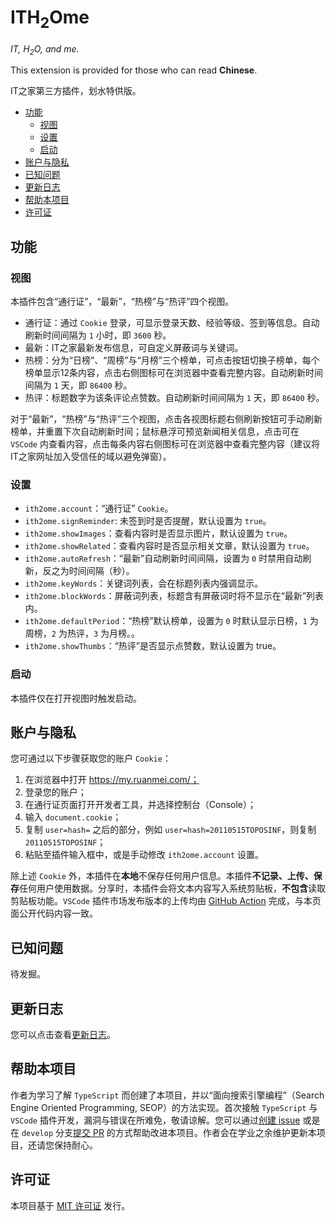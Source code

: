 # ITH<sub>2</sub>Ome

*IT, H<sub>2</sub>O, and me.*

This extension is provided for those who can read **Chinese**.

IT之家第三方插件，划水特供版。

* [功能](#功能)
  * [视图](#视图)
  * [设置](#设置)
  * [启动](#启动)
* [账户与隐私](#账户与隐私)
* [已知问题](#已知问题)
* [更新日志](#更新日志)
* [帮助本项目](#帮助本项目)
* [许可证](#许可证)

## 功能
### 视图

本插件包含“通行证”，“最新”，“热榜”与“热评”四个视图。

* 通行证：通过 `Cookie` 登录，可显示登录天数、经验等级、签到等信息。自动刷新时间间隔为 `1` 小时，即 `3600` 秒。
* 最新：IT之家最新发布信息，可自定义屏蔽词与关键词。
* 热榜：分为“日榜”、“周榜”与“月榜”三个榜单，可点击按钮切换子榜单，每个榜单显示12条内容，点击右侧图标可在浏览器中查看完整内容。自动刷新时间间隔为 `1` 天，即 `86400` 秒。
* 热评：标题数字为该条评论点赞数。自动刷新时间间隔为 `1` 天，即 `86400` 秒。

对于“最新”，“热榜”与“热评”三个视图，点击各视图标题右侧刷新按钮可手动刷新榜单，并重置下次自动刷新时间；鼠标悬浮可预览新闻相关信息，点击可在 `VSCode` 内查看内容，点击每条内容右侧图标可在浏览器中查看完整内容（建议将IT之家网址加入受信任的域以避免弹窗）。

### 设置

* `ith2ome.account`：“通行证” `Cookie`。
* `ith2ome.signReminder`: 未签到时是否提醒，默认设置为 `true`。
* `ith2ome.showImages`：查看内容时是否显示图片，默认设置为 `true`。
* `ith2ome.showRelated`：查看内容时是否显示相关文章，默认设置为 `true`。
* `ith2ome.autoRefresh`：“最新”自动刷新时间间隔，设置为 `0` 时禁用自动刷新，反之为时间间隔（秒）。
* `ith2ome.keyWords`：关键词列表，会在标题列表内强调显示。
* `ith2ome.blockWords`：屏蔽词列表，标题含有屏蔽词时将不显示在“最新”列表内。
* `ith2ome.defaultPeriod`：“热榜”默认榜单，设置为 `0` 时默认显示日榜，`1` 为周榜，`2` 为热评，`3` 为月榜。。
* `ith2ome.showThumbs`：“热评”是否显示点赞数，默认设置为 true。

### 启动

本插件仅在打开视图时触发启动。

## 账户与隐私

您可通过以下步骤获取您的账户 `Cookie`：

1. 在浏览器中打开 https://my.ruanmei.com/；
2. 登录您的账户；
3. 在通行证页面打开开发者工具，并选择控制台（Console）；
4. 输入 `document.cookie`；
5. 复制 `user=hash=` 之后的部分，例如 `user=hash=20110515TOPOSINF`，则复制 `20110515TOPOSINF`；
6. 粘贴至插件输入框中，或是手动修改 `ith2ome.account` 设置。

除上述 `Cookie` 外，本插件在**本地**不保存任何用户信息。本插件**不记录、上传、保存**任何用户使用数据。分享时，本插件会将文本内容写入系统剪贴板，**不包含**读取剪贴板功能。`VSCode` 插件市场发布版本的上传均由 [GitHub Action](.github/workflows/publish.yml) 完成，与本页面公开代码内容一致。

## 已知问题

待发掘。

## 更新日志

您可以点击查看[更新日志](CHANGELOG.md)。

## 帮助本项目

作者为学习了解 `TypeScript` 而创建了本项目，并以“面向搜索引擎编程”（Search Engine Oriented Programming, SEOP）的方法实现。首次接触 `TypeScript` 与 `VSCode` 插件开发，漏洞与错误在所难免，敬请谅解。您可以通过[创建 issue](https://github.com/Tai-Zhou/ITH2Ome/issues/new/choose) 或是在 `develop` 分支[提交 PR](https://github.com/Tai-Zhou/ITH2Ome/compare) 的方式帮助改进本项目。作者会在学业之余维护更新本项目，还请您保持耐心。

## 许可证

本项目基于 [MIT 许可证](LICENSE) 发行。
